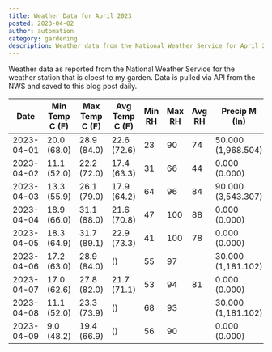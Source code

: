 ```yaml
---
title: Weather Data for April 2023
posted: 2023-04-02
author: automation
category: gardening
description: Weather data from the National Weather Service for April 2023
---
```


Weather data as reported from the National Weather Service for the weather station 
that is cloest to my garden. Data is pulled via API from the NWS and saved to this 
blog post daily.

|Date|Min Temp C (F)|Max Temp C (F)|Avg Temp C (F)|Min RH|Max RH|Avg RH|Precip M (In)|Avg Precip/Hr|
|---|---|---|---|---|---|---|---|---|
|2023-04-01|20.0 (68.0)|28.9 (84.0)|22.6 (72.6)|23|90|74|50.000 (1,968.504)|51.803 (51.803)|
|2023-04-02|11.1 (52.0)|22.2 (72.0)|17.4 (63.3)|31|66|44|0.000 (0.000)|0.000 (0.000)|
|2023-04-03|13.3 (55.9)|26.1 (79.0)|17.9 (64.2)|64|96|84|90.000 (3,543.307)|82.402 (82.402)|
|2023-04-04|18.9 (66.0)|31.1 (88.0)|21.6 (70.8)|47|100|88|0.000 (0.000)|0.000 (0.000)|
|2023-04-05|18.3 (64.9)|31.7 (89.1)|22.9 (73.3)|41|100|78|0.000 (0.000)|0.000 (0.000)|
|2023-04-06|17.2 (63.0)|28.9 (84.0)| ()|55|97||30.000 (1,181.102)|36.909 (36.909)|
|2023-04-07|17.0 (62.6)|27.8 (82.0)|21.7 (71.1)|53|94|81|0.000 (0.000)|0.000 (0.000)|
|2023-04-08|11.1 (52.0)|23.3 (73.9)| ()|68|93||30.000 (1,181.102)|25.676 (25.676)|
|2023-04-09|9.0 (48.2)|19.4 (66.9)| ()|56|90||0.000 (0.000)|0.000 (0.000)|
